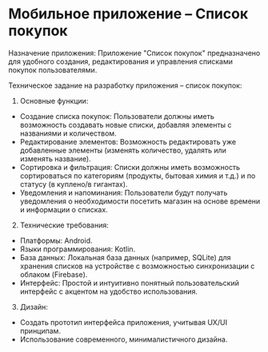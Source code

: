# Мобильное приложение – Список покупок
Назначение приложения: Приложение "Список покупок" предназначено для удобного создания, редактирования и управления списками покупок пользователями.

Техническое задание на разработку приложения – список покупок:
1.	Основные функции:
- Создание списка покупок: Пользователи должны иметь возможность создавать новые списки, добавляя элементы с названиями и количеством.
- Редактирование элементов: Возможность редактировать уже добавленные элементы (изменять количество, удалять или изменять название).
- Сортировка и фильтрация: Списки должны иметь возможность сортироваться по категориям (продукты, бытовая химия и т.д.) и по статусу (в куплено/в гигантах).
- Уведомления и напоминания: Пользователи будут получать уведомления о необходимости посетить магазин на основе времени и информации о списках.
2.	Технические требования:
- Платформы: Android.
- Языки программирования: Kotlin.
- База данных: Локальная база данных (например, SQLite) для хранения списков на устройстве с возможностью синхронизации с облаком (Firebase).
- Интерфейс: Простой и интуитивно понятный пользовательский интерфейс с акцентом на удобство использования.
3.	Дизайн:
- Создать прототип интерфейса приложения, учитывая UX/UI принципам.
- Использование современного, минималистичного дизайна.

